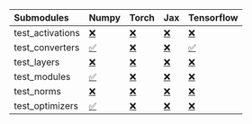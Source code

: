 | Submodules       | Numpy                                                                                                                           | Torch                                                                                                                           | Jax                                                                                                                             | Tensorflow                                                                                                                      |
|:-----------------|:--------------------------------------------------------------------------------------------------------------------------------|:--------------------------------------------------------------------------------------------------------------------------------|:--------------------------------------------------------------------------------------------------------------------------------|:--------------------------------------------------------------------------------------------------------------------------------|
| test_activations | <a href="https://github.com/unifyai/ivy/runs/7988227566?check_suite_focus=true" rel="noopener noreferrer" target="_blank">❌</a> | <a href="https://github.com/unifyai/ivy/runs/7988227945?check_suite_focus=true" rel="noopener noreferrer" target="_blank">❌</a> | <a href="https://github.com/unifyai/ivy/runs/7988228349?check_suite_focus=true" rel="noopener noreferrer" target="_blank">❌</a> | <a href="https://github.com/unifyai/ivy/runs/7988228924?check_suite_focus=true" rel="noopener noreferrer" target="_blank">❌</a> |
| test_converters  | <a href="https://github.com/unifyai/ivy/runs/7988227625?check_suite_focus=true" rel="noopener noreferrer" target="_blank">✅</a> | <a href="https://github.com/unifyai/ivy/runs/7988227994?check_suite_focus=true" rel="noopener noreferrer" target="_blank">❌</a> | <a href="https://github.com/unifyai/ivy/runs/7988228476?check_suite_focus=true" rel="noopener noreferrer" target="_blank">❌</a> | <a href="https://github.com/unifyai/ivy/runs/7988228998?check_suite_focus=true" rel="noopener noreferrer" target="_blank">✅</a> |
| test_layers      | <a href="https://github.com/unifyai/ivy/runs/7988227699?check_suite_focus=true" rel="noopener noreferrer" target="_blank">❌</a> | <a href="https://github.com/unifyai/ivy/runs/7988228027?check_suite_focus=true" rel="noopener noreferrer" target="_blank">❌</a> | <a href="https://github.com/unifyai/ivy/runs/7988228561?check_suite_focus=true" rel="noopener noreferrer" target="_blank">❌</a> | <a href="https://github.com/unifyai/ivy/runs/7988229066?check_suite_focus=true" rel="noopener noreferrer" target="_blank">❌</a> |
| test_modules     | <a href="https://github.com/unifyai/ivy/runs/7988227752?check_suite_focus=true" rel="noopener noreferrer" target="_blank">✅</a> | <a href="https://github.com/unifyai/ivy/runs/7988228078?check_suite_focus=true" rel="noopener noreferrer" target="_blank">❌</a> | <a href="https://github.com/unifyai/ivy/runs/7988228663?check_suite_focus=true" rel="noopener noreferrer" target="_blank">❌</a> | <a href="https://github.com/unifyai/ivy/runs/7988229154?check_suite_focus=true" rel="noopener noreferrer" target="_blank">❌</a> |
| test_norms       | <a href="https://github.com/unifyai/ivy/runs/7988227791?check_suite_focus=true" rel="noopener noreferrer" target="_blank">❌</a> | <a href="https://github.com/unifyai/ivy/runs/7988228159?check_suite_focus=true" rel="noopener noreferrer" target="_blank">❌</a> | <a href="https://github.com/unifyai/ivy/runs/7988228761?check_suite_focus=true" rel="noopener noreferrer" target="_blank">❌</a> | <a href="https://github.com/unifyai/ivy/runs/7988229207?check_suite_focus=true" rel="noopener noreferrer" target="_blank">❌</a> |
| test_optimizers  | <a href="https://github.com/unifyai/ivy/runs/7988227863?check_suite_focus=true" rel="noopener noreferrer" target="_blank">✅</a> | <a href="https://github.com/unifyai/ivy/runs/7988228263?check_suite_focus=true" rel="noopener noreferrer" target="_blank">❌</a> | <a href="https://github.com/unifyai/ivy/runs/7988228843?check_suite_focus=true" rel="noopener noreferrer" target="_blank">❌</a> | <a href="https://github.com/unifyai/ivy/runs/7988229264?check_suite_focus=true" rel="noopener noreferrer" target="_blank">❌</a> |